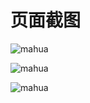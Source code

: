 # 页面截图
![mahua](http://ww2.sinaimg.cn/mw690/e72ab14bgw1f47ihiozyij20wu0g7mzr.jpg)

![mahua](http://ww4.sinaimg.cn/mw690/e72ab14bgw1f47ihhh2dwj20r70b0q43.jpg)

![mahua](http://ww1.sinaimg.cn/mw690/e72ab14bgw1f47ihiylivj20yn05ymxr.jpg)


